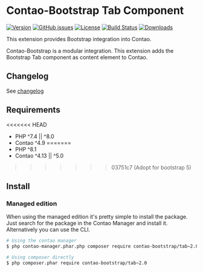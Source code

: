 Contao-Bootstrap Tab Component
==============================

[![Version](http://img.shields.io/packagist/v/contao-bootstrap/tab.svg?style=for-the-badge&label=Latest)](http://packagist.org/packages/contao-bootstrap/tab)
[![GitHub issues](https://img.shields.io/github/issues/contao-bootstrap/tab.svg?style=for-the-badge&logo=github)](https://github.com/contao-bootstrap/tab/issues)
[![License](http://img.shields.io/packagist/l/contao-bootstrap/tab.svg?style=for-the-badge&label=License)](http://packagist.org/packages/contao-bootstrap/tab)
[![Build Status](https://img.shields.io/github/workflow/status/contao-bootstrap/tab/Code%20Quality%20Diagnostics?logo=githubactions&logoColor=%23fff&style=for-the-badge)](https://github.com/contao-bootstrap/tab/actions)
[![Downloads](http://img.shields.io/packagist/dt/contao-bootstrap/tab.svg?style=for-the-badge&label=Downloads)](http://packagist.org/packages/contao-bootstrap/tab)

This extension provides Bootstrap integration into Contao.

Contao-Bootstrap is a modular integration. This extension adds the Bootstrap Tab component as content element to Contao.

Changelog
---------

See [changelog](CHANGELOG.md)


Requirements
------------

<<<<<<< HEAD
 - PHP ^7.4 || ^8.0
 - Contao ^4.9
=======
- PHP ^8.1
- Contao ^4.13 || ^5.0
>>>>>>> 03751c7 (Adopt for bootstrap 5)


Install
-------

### Managed edition

When using the managed edition it's pretty simple to install the package. Just search for the package in the
Contao Manager and install it. Alternatively you can use the CLI.

```bash
# Using the contao manager
$ php contao-manager.phar.php composer require contao-bootstrap/tab~2.0

# Using composer directly
$ php composer.phar require contao-bootstrap/tab~2.0
